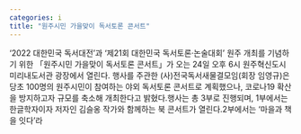 ```yaml
---
categories: i
title: "원주시민 가을맞이 독서토론 콘서트"
---
```

‘2022 대한민국 독서대전’과 ‘제21회 대한민국 독서토론·논술대회’ 원주 개최를 기념하기 위한 「원주시민 가을맞이 독서토론 콘서트」가 오는 24일 오후 6시 원주혁신도시 미리내도서관 광장에서 열린다. 행사를 주관한 (사)전국독서새물결모임(회장 임영규)은 당초 100명의 원주시민이 참여하는 야외 독서토론 콘서트로 계획했으나, 코로나19 확산을 방지하고자 규모를 축소해 개최한다고 밝혔다.행사는 총 3부로 진행되며, 1부에서는 한글학자이자  저자인 김슬옹 작가와 함께하는 북 콘서트가 열린다.2부에서는 ‘마을과 책을 잇다’라